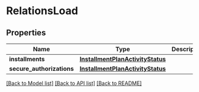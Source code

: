 # RelationsLoad

## Properties
Name | Type | Description | Notes
------------ | ------------- | ------------- | -------------
**installments** | [**InstallmentPlanActivityStatus**](InstallmentPlanActivityStatus.md) |  | 
**secure_authorizations** | [**InstallmentPlanActivityStatus**](InstallmentPlanActivityStatus.md) |  | 

[[Back to Model list]](../README.md#documentation-for-models) [[Back to API list]](../README.md#documentation-for-api-endpoints) [[Back to README]](../README.md)


